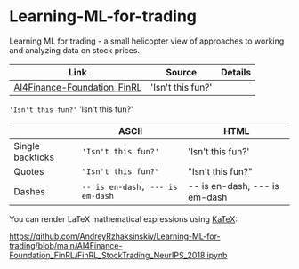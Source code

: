 # Learning-ML-for-trading
 Learning ML for trading - a small helicopter view of approaches to working and analyzing data on stock prices.




|Link                           |Source                       |Details
|-------------------------------|-----------------------------|------------------------------
|[AI4Finance-Foundation_FinRL](/AI4Finance-Foundation_FinRL/FinRL_StockTrading_NeurIPS_2018.ipynb)            |'Isn't this fun?'            |


`'Isn't this fun?'` 
'Isn't this fun?'

|                |ASCII                          |HTML                         |
|----------------|-------------------------------|-----------------------------|
|Single backticks|`'Isn't this fun?'`            |'Isn't this fun?'            |
|Quotes          |`"Isn't this fun?"`            |"Isn't this fun?"            |
|Dashes          |`-- is en-dash, --- is em-dash`|-- is en-dash, --- is em-dash|

You can render LaTeX mathematical expressions using [KaTeX](https://khan.github.io/KaTeX/):


https://github.com/AndreyRzhaksinskiy/Learning-ML-for-trading/blob/main/AI4Finance-Foundation_FinRL/FinRL_StockTrading_NeurIPS_2018.ipynb